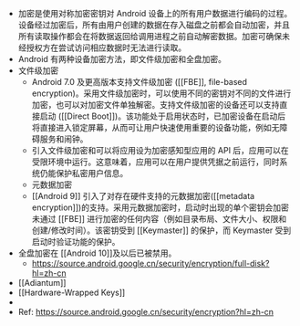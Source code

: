 - 加密是使用对称加密密钥对 Android 设备上的所有用户数据进行编码的过程。设备经过加密后，所有由用户创建的数据在存入磁盘之前都会自动加密，并且所有读取操作都会在将数据返回给调用进程之前自动解密数据。加密可确保未经授权方在尝试访问相应数据时无法进行读取。
- Android 有两种设备加密方法，即文件级加密和全盘加密。
- 文件级加密
	- Android 7.0 及更高版本支持文件级加密 ([[FBE]], file-based encryption)。采用文件级加密时，可以使用不同的密钥对不同的文件进行加密，也可以对加密文件单独解密。支持文件级加密的设备还可以支持直接启动 ([[Direct Boot]])。该功能处于启用状态时，已加密设备在启动后将直接进入锁定屏幕，从而可让用户快速使用重要的设备功能，例如无障碍服务和闹钟。
	- 引入文件级加密和可以将应用设为加密感知型应用的 API 后，应用可以在受限环境中运行。这意味着，应用可以在用户提供凭据之前运行，同时系统仍能保护私密用户信息。
	- 元数据加密
	- [[Android 9]] 引入了对存在硬件支持的元数据加密([[metadata encryption]])的支持。采用元数据加密时，启动时出现的单个密钥会加密未通过 [[FBE]] 进行加密的任何内容（例如目录布局、文件大小、权限和创建/修改时间）。该密钥受到 [[Keymaster]] 的保护，而 Keymaster 受到启动时验证功能的保护。
- 全盘加密在 [[Android 10]]及以后已被禁用。
	- https://source.android.google.cn/security/encryption/full-disk?hl=zh-cn
- [[Adiantum]]
- [[Hardware-Wrapped Keys]]
-
- Ref: https://source.android.google.cn/security/encryption?hl=zh-cn